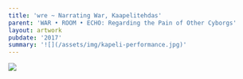 ```yaml
---
title: 'wre ~ Narrating War, Kaapelitehdas'
parent: 'WAR • ROOM • ECHO: Regarding the Pain of Other Cyborgs'
layout: artwork
pubdate: '2017'
summary: '![](/assets/img/kapeli-performance.jpg)'
---
```

![](/assets/img/narrating-war.jpg)
